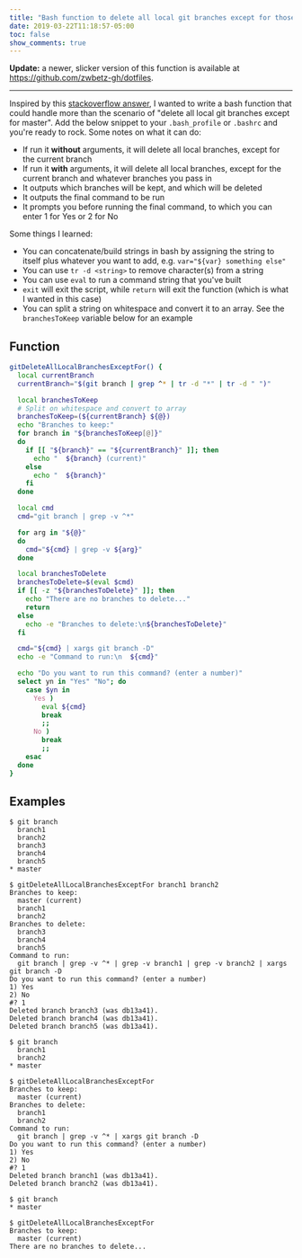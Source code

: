 ```yaml
---
title: "Bash function to delete all local git branches except for those you want to keep"
date: 2019-03-22T11:18:57-05:00
toc: false
show_comments: true
---
```


**Update:** a newer, slicker version of this function is available at <https://github.com/zwbetz-gh/dotfiles>.

---

Inspired by this [stackoverflow answer](https://stackoverflow.com/a/28572339), I wanted to write a bash function that could handle more than the scenario of "delete all local git branches except for master". Add the below snippet to your `.bash_profile` or `.bashrc` and you're ready to rock. Some notes on what it can do:

- If run it **without** arguments, it will delete all local branches, except for the current branch
- If run it **with** arguments, it will delete all local branches, except for the current branch and whatever branches you pass in
- It outputs which branches will be kept, and which will be deleted
- It outputs the final command to be run 
- It prompts you before running the final command, to which you can enter 1 for Yes or 2 for No

Some things I learned: 

- You can concatenate/build strings in bash by assigning the string to itself plus whatever you want to add, e.g. `var="${var} something else"`
- You can use `tr -d <string>` to remove character(s) from a string
- You can use `eval` to run a command string that you've built 
- `exit` will exit the script, while `return` will exit the function (which is what I wanted in this case)
- You can split a string on whitespace and convert it to an array. See the `branchesToKeep` variable below for an example 

## Function

```bash
gitDeleteAllLocalBranchesExceptFor() {
  local currentBranch
  currentBranch="$(git branch | grep ^* | tr -d "*" | tr -d " ")"

  local branchesToKeep
  # Split on whitespace and convert to array
  branchesToKeep=(${currentBranch} ${@})
  echo "Branches to keep:"
  for branch in "${branchesToKeep[@]}"
  do
    if [[ "${branch}" == "${currentBranch}" ]]; then
      echo "  ${branch} (current)"
    else
      echo "  ${branch}"
    fi
  done

  local cmd
  cmd="git branch | grep -v ^*"

  for arg in "${@}"
  do
    cmd="${cmd} | grep -v ${arg}"
  done

  local branchesToDelete
  branchesToDelete=$(eval $cmd)
  if [[ -z "${branchesToDelete}" ]]; then
    echo "There are no branches to delete..."
    return
  else
    echo -e "Branches to delete:\n${branchesToDelete}"
  fi

  cmd="${cmd} | xargs git branch -D"
  echo -e "Command to run:\n  ${cmd}"

  echo "Do you want to run this command? (enter a number)"
  select yn in "Yes" "No"; do
    case $yn in
      Yes )
        eval ${cmd}
        break
        ;;
      No )
        break
        ;;
    esac
  done
}
```

## Examples

```
$ git branch
  branch1
  branch2
  branch3
  branch4
  branch5
* master

$ gitDeleteAllLocalBranchesExceptFor branch1 branch2
Branches to keep:
  master (current)
  branch1
  branch2
Branches to delete:
  branch3
  branch4
  branch5
Command to run:
  git branch | grep -v ^* | grep -v branch1 | grep -v branch2 | xargs git branch -D
Do you want to run this command? (enter a number)
1) Yes
2) No
#? 1
Deleted branch branch3 (was db13a41).
Deleted branch branch4 (was db13a41).
Deleted branch branch5 (was db13a41).

$ git branch
  branch1
  branch2
* master

$ gitDeleteAllLocalBranchesExceptFor
Branches to keep:
  master (current)
Branches to delete:
  branch1
  branch2
Command to run:
  git branch | grep -v ^* | xargs git branch -D
Do you want to run this command? (enter a number)
1) Yes
2) No
#? 1
Deleted branch branch1 (was db13a41).
Deleted branch branch2 (was db13a41).

$ git branch
* master

$ gitDeleteAllLocalBranchesExceptFor
Branches to keep:
  master (current)
There are no branches to delete...
```
